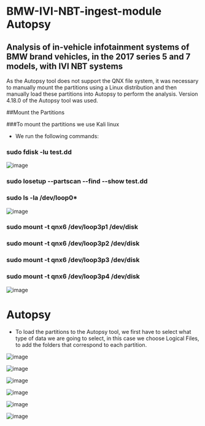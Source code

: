 # BMW-IVI-NBT-ingest-module Autopsy

## Analysis of in-vehicle infotainment systems of BMW brand vehicles, in the 2017 series 5 and 7 models, with IVI NBT systems

As the Autopsy tool does not support the QNX file system, it was necessary to manually mount the partitions using a Linux distribution and then manually load these partitions into Autopsy to perform the analysis.
Version 4.18.0 of the Autopsy tool was used.

##Mount the Partitions

###To mount the partitions we use Kali linux

 - We run the following commands:

### sudo fdisk -lu test.dd 

![image](https://user-images.githubusercontent.com/33206506/190868972-3047054a-206b-47d1-82b7-d76a29ba0b8c.png)


### sudo losetup --partscan --find --show test.dd

### sudo ls -la /dev/loop0*

![image](https://user-images.githubusercontent.com/33206506/190868995-1cc588c2-e9d1-4ff1-8ec6-b8e1904a9e45.png)

### sudo mount -t qnx6  /dev/loop3p1 /dev/disk

### sudo mount -t qnx6  /dev/loop3p2 /dev/disk

### sudo mount -t qnx6  /dev/loop3p3 /dev/disk

### sudo mount -t qnx6  /dev/loop3p4 /dev/disk

![image](https://user-images.githubusercontent.com/33206506/190869029-34c43cbe-c767-4881-8112-f5bfdd393c91.png)



# Autopsy

 - To load the partitions to the Autopsy tool, we first have to select what type of data we are going to select, in this case we choose Logical Files, to add the folders that correspond to each partition.

![image](https://user-images.githubusercontent.com/33206506/190868642-2adc99d3-b3fd-4f1a-b910-8baeb4ba4afc.png)


![image](https://user-images.githubusercontent.com/33206506/190869067-c93d80fa-56b8-4ded-9195-b76128d974d9.png)


![image](https://user-images.githubusercontent.com/33206506/190869079-771403ae-8cc4-4ed7-8474-66bbcff2f72c.png)


![image](https://user-images.githubusercontent.com/33206506/190869102-ccfe71e7-44dc-4be4-a463-8be1fdea2335.png)


![image](https://user-images.githubusercontent.com/33206506/190869112-366eb2aa-2662-46de-a1de-4c4d76164546.png)


![image](https://user-images.githubusercontent.com/33206506/190869115-1e91bab0-1842-42fd-9eb3-0e441cfbbf11.png)


